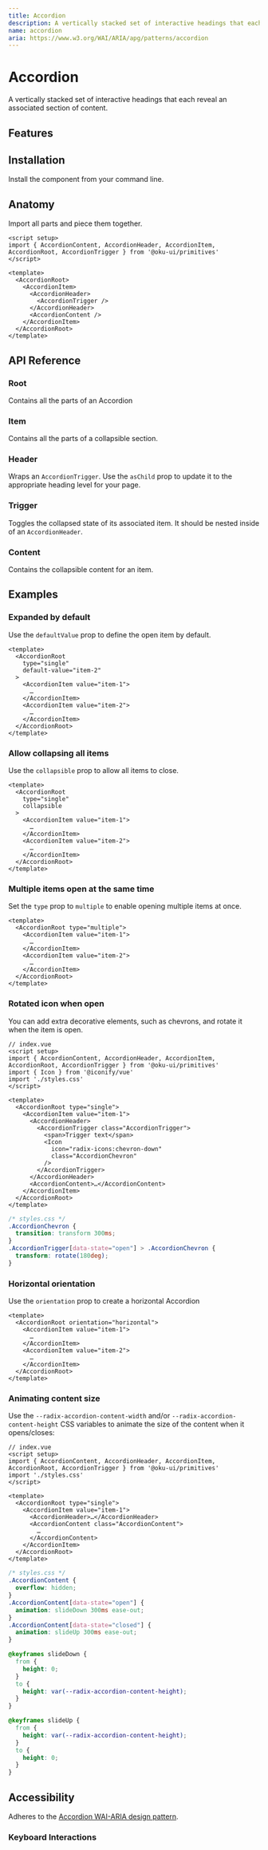 ```yaml
---
title: Accordion
description: A vertically stacked set of interactive headings that each reveal an associated section of content.
name: accordion
aria: https://www.w3.org/WAI/ARIA/apg/patterns/accordion
---
```


# Accordion

<Description>
A vertically stacked set of interactive headings that each reveal an
associated section of content.
</Description>

<ComponentPreview name="Accordion" />

## Features

<Highlights
  :features="[
    'Full keyboard navigation.',
    'Supports horizontal/vertical orientation.',
    'Supports Right to Left direction.',
    'Can expand one or multiple items.',
    'Can be controlled or uncontrolled.'
  ]"
/>

## Installation

Install the component from your command line.

<InstallationTabs value="oku-primitives" />

## Anatomy

Import all parts and piece them together.

```vue
<script setup>
import { AccordionContent, AccordionHeader, AccordionItem, AccordionRoot, AccordionTrigger } from '@oku-ui/primitives'
</script>

<template>
  <AccordionRoot>
    <AccordionItem>
      <AccordionHeader>
        <AccordionTrigger />
      </AccordionHeader>
      <AccordionContent />
    </AccordionItem>
  </AccordionRoot>
</template>
```

## API Reference

### Root

Contains all the parts of an Accordion

<!-- @include: @/meta/AccordionRoot.md -->

<DataAttributesTable
  :data="[
    {
      attribute: '[data-orientation]',
      values: ['vertical', 'horizontal'],
  }]"
/>

### Item

Contains all the parts of a collapsible section.

<!-- @include: @/meta/AccordionItem.md -->

<DataAttributesTable :data="[
    {
      attribute: '[data-state]',
      values: ['open', 'closed'],
    },
    {
      attribute: '[data-disabled]',
      values: 'Present when disabled',
    },
    {
      attribute: '[data-orientation]',
      values: ['vertical', 'horizontal'],
    }]" />

### Header

Wraps an `AccordionTrigger`. Use the `asChild` prop to update it to the appropriate heading level for your page.

<!-- @include: @/meta/AccordionHeader.md -->

<DataAttributesTable :data="[
    {
      attribute: '[data-state]',
      values: ['open', 'closed'],
    },
    {
      attribute: '[data-disabled]',
      values: 'Present when disabled',
    },
    {
      attribute: '[data-orientation]',
      values: ['vertical', 'horizontal'],
    }]" />

### Trigger

Toggles the collapsed state of its associated item. It should be nested inside of an `AccordionHeader`.

<!-- @include: @/meta/AccordionTrigger.md -->

<DataAttributesTable :data="[
    {
      attribute: '[data-state]',
      values: ['open', 'closed'],
    },
    {
      attribute: '[data-disabled]',
      values: 'Present when disabled',
    },
    {
      attribute: '[data-orientation]',
      values: ['vertical', 'horizontal'],
    }]" />

### Content

Contains the collapsible content for an item.

<!-- @include: @/meta/AccordionContent.md -->

<DataAttributesTable :data="[
    {
      attribute: '[data-state]',
      values: ['open', 'closed'],
    },
    {
      attribute: '[data-disabled]',
      values: 'Present when disabled',
    },
    {
      attribute: '[data-orientation]',
      values: ['vertical', 'horizontal'],
    }]" />

<CssVariablesTable :data="[
    {
      cssVariable: '--radix-accordion-content-width',
      description: 'The width of the content when it opens/closes',
    },
    {
      cssVariable: '--radix-accordion-content-height',
      description: 'The height of the content when it opens/closes',
    }]"
/>

## Examples

### Expanded by default

Use the `defaultValue` prop to define the open item by default.

```vue line=2
<template>
  <AccordionRoot
    type="single"
    default-value="item-2"
  >
    <AccordionItem value="item-1">
      …
    </AccordionItem>
    <AccordionItem value="item-2">
      …
    </AccordionItem>
  </AccordionRoot>
</template>
```

### Allow collapsing all items

Use the `collapsible` prop to allow all items to close.

```vue line=2
<template>
  <AccordionRoot
    type="single"
    collapsible
  >
    <AccordionItem value="item-1">
      …
    </AccordionItem>
    <AccordionItem value="item-2">
      …
    </AccordionItem>
  </AccordionRoot>
</template>
```

### Multiple items open at the same time

Set the `type` prop to `multiple` to enable opening multiple items at once.

```vue line=2
<template>
  <AccordionRoot type="multiple">
    <AccordionItem value="item-1">
      …
    </AccordionItem>
    <AccordionItem value="item-2">
      …
    </AccordionItem>
  </AccordionRoot>
</template>
```

### Rotated icon when open

You can add extra decorative elements, such as chevrons, and rotate it when the item is open.

```vue line=14
// index.vue
<script setup>
import { AccordionContent, AccordionHeader, AccordionItem, AccordionRoot, AccordionTrigger } from '@oku-ui/primitives'
import { Icon } from '@iconify/vue'
import './styles.css'
</script>

<template>
  <AccordionRoot type="single">
    <AccordionItem value="item-1">
      <AccordionHeader>
        <AccordionTrigger class="AccordionTrigger">
          <span>Trigger text</span>
          <Icon
            icon="radix-icons:chevron-down"
            class="AccordionChevron"
          />
        </AccordionTrigger>
      </AccordionHeader>
      <AccordionContent>…</AccordionContent>
    </AccordionItem>
  </AccordionRoot>
</template>
```

```css line=5-7
/* styles.css */
.AccordionChevron {
  transition: transform 300ms;
}
.AccordionTrigger[data-state="open"] > .AccordionChevron {
  transform: rotate(180deg);
}
```

### Horizontal orientation

Use the `orientation` prop to create a horizontal Accordion

```vue line=2
<template>
  <AccordionRoot orientation="horizontal">
    <AccordionItem value="item-1">
      …
    </AccordionItem>
    <AccordionItem value="item-2">
      …
    </AccordionItem>
  </AccordionRoot>
</template>
```

### Animating content size

Use the `--radix-accordion-content-width` and/or `--radix-accordion-content-height` CSS variables to animate the size of the content when it opens/closes:

```vue line=11
// index.vue
<script setup>
import { AccordionContent, AccordionHeader, AccordionItem, AccordionRoot, AccordionTrigger } from '@oku-ui/primitives'
import './styles.css'
</script>

<template>
  <AccordionRoot type="single">
    <AccordionItem value="item-1">
      <AccordionHeader>…</AccordionHeader>
      <AccordionContent class="AccordionContent">
        …
      </AccordionContent>
    </AccordionItem>
  </AccordionRoot>
</template>
```

```css line=17,23
/* styles.css */
.AccordionContent {
  overflow: hidden;
}
.AccordionContent[data-state="open"] {
  animation: slideDown 300ms ease-out;
}
.AccordionContent[data-state="closed"] {
  animation: slideUp 300ms ease-out;
}

@keyframes slideDown {
  from {
    height: 0;
  }
  to {
    height: var(--radix-accordion-content-height);
  }
}

@keyframes slideUp {
  from {
    height: var(--radix-accordion-content-height);
  }
  to {
    height: 0;
  }
}
```

## Accessibility

Adheres to the [Accordion WAI-ARIA design pattern](https://www.w3.org/WAI/ARIA/apg/patterns/accordion).

### Keyboard Interactions

<KeyboardTable :data="[
    {
      keys: ['Space'],
      description: 'When focus is on an <code>AccordionTrigger</code> of a collapsed section, expands the section.',
    },
    {
      keys: ['Enter'],
      description: 'When focus is on an <code>AccordionTrigger</code> of a collapsed section, expands the section.',
    },
    {
      keys: ['Tab'],
      description: 'Moves focus to the next focusable element.',
    },
    {
      keys: ['Shift + Tab'],
      description: 'Moves focus to the previous focusable element.',
    },
    {
      keys: ['ArrowDown'],
      description: 'Moves focus to the next <code>AccordionTrigger</code> when <code>orientation</code> is <code>vertical</code>.',
    },
    {
      keys: ['ArrowUp'],
      description: 'Moves focus to the previous <code>AccordionTrigger</code> when <code>orientation</code> is <code>vertical</code>.',
    },
    {
      keys: ['ArrowRight'],
      description: 'Moves focus to the next <code>AccordionTrigger</code> when <code>orientation</code> is <code>horizontal</code>.',
    },
    {
      keys: ['ArrowLeft'],
      description: 'Moves focus to the previous <code>AccordionTrigger</code> when <code>orientation</code> is <code>horizontal</code>.',
    },
    {
      keys: ['Home'],
      description: 'When focus is on an <code>AccordionTrigger</code>, moves focus to the start <code>AccordionTrigger</code>.',
    },
    {
      keys: ['End'],
      description: 'When focus is on an <code>AccordionTrigger</code>, moves focus to the last <code>AccordionTrigger</code>.',
    }]" />
